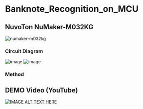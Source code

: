 # Banknote_Recognition_on_MCU

## NuvoTon NuMaker-M032KG
![numaker-m032kg](https://github.com/user-attachments/assets/53c2646d-d427-4818-993f-16b76a3c903f)

### Circuit Diagram

![image](https://github.com/user-attachments/assets/f0f6679f-ef4f-4e97-b99f-c01a0184f40e)
![image](https://github.com/user-attachments/assets/65bda780-0380-43b8-a790-017e51f4f0d4)

### Method

## DEMO Video (YouTube) 
[![IMAGE ALT TEXT HERE](https://img.youtube.com/vi/qb9uLU0ng0Y/0.jpg)](https://www.youtube.com/watch?v=qb9uLU0ng0Y)


